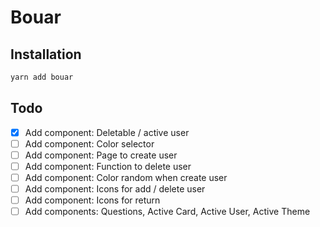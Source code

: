 # Bouar

## Installation

```bash
yarn add bouar
```

## Todo

- [X] Add component: Deletable / active user
- [ ] Add component: Color selector
- [ ] Add component: Page to create user
- [ ] Add component: Function to delete user
- [ ] Add component: Color random when create user
- [ ] Add component: Icons for add / delete user
- [ ] Add component: Icons for return
- [ ] Add components: Questions, Active Card, Active User, Active Theme
